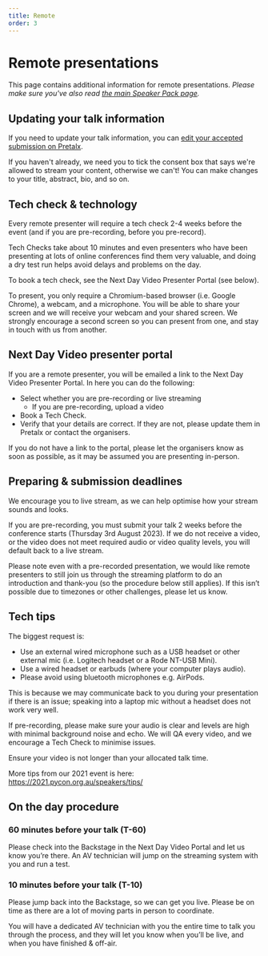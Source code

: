 ```yaml
---
title: Remote
order: 3
---
```


# Remote presentations

This page contains additional information for remote presentations. _Please make sure you've also read [the main Speaker Pack page](/speakers/)._

## Updating your talk information

If you need to update your talk information, you can [edit your accepted submission on Pretalx](https://pretalx.com/pycon-au-2020/me/submissions/).

If you haven't already, we need you to tick the consent box that says we're allowed to stream your content, otherwise we can't! You can make changes to your title, abstract, bio, and so on.

## Tech check & technology

Every remote presenter will require a tech check 2-4 weeks before the event (and if you are pre-recording, before you pre-record).

Tech Checks take about 10 minutes and even presenters who have been presenting at lots of online conferences find them very valuable, and doing a dry test run helps avoid delays and problems on the day.

To book a tech check, see the Next Day Video Presenter Portal (see below).

To present, you only require a Chromium-based browser (i.e. Google Chrome), a webcam, and a microphone. You will be able to share your screen and we will receive your webcam and your shared screen. We strongly encourage a second screen so you can present from one, and stay in touch with us from another.

## Next Day Video presenter portal

If you are a remote presenter, you will be emailed a link to the Next Day Video Presenter Portal. In here you can do the following:

- Select whether you are pre-recording or live streaming
  - If you are pre-recording, upload a video
- Book a Tech Check.
- Verify that your details are correct. If they are not, please update them in Pretalx or contact the organisers.

If you do not have a link to the portal, please let the organisers know as soon as possible, as it may be assumed you are presenting in-person.

## Preparing & submission deadlines

We encourage you to live stream, as we can help optimise how your stream sounds and looks.

If you are pre-recording, you must submit your talk 2 weeks before the conference starts (Thursday 3rd August 2023). If we do not receive a video, or the video does not meet required audio or video quality levels, you will default back to a live stream.

Please note even with a pre-recorded presentation, we would like remote presenters to still join us through the streaming platform to do an introduction and thank-you (so the procedure below still applies). If this isn’t possible due to timezones or other challenges, please let us know.

## Tech tips

The biggest request is:

- Use an external wired microphone such as a USB headset or other external mic (i.e. Logitech headset or a Rode NT-USB Mini).
- Use a wired headset or earbuds (where your computer plays audio).
- Please avoid using bluetooth microphones e.g. AirPods.

This is because we may communicate back to you during your presentation if there is an issue; speaking into a laptop mic without a headset does not work very well.

If pre-recording, please make sure your audio is clear and levels are high with minimal background noise and echo. We will QA every video, and we encourage a Tech Check to minimise issues.

Ensure your video is not longer than your allocated talk time.

More tips from our 2021 event is here: https://2021.pycon.org.au/speakers/tips/

## On the day procedure

### 60 minutes before your talk (T-60)

Please check into the Backstage in the Next Day Video Portal and let us know you’re there. An AV technician will jump on the streaming system with you and run a test.

### 10 minutes before your talk (T-10)

Please jump back into the Backstage, so we can get you live. Please be on time as there are a lot of moving parts in person to coordinate.

You will have a dedicated AV technician with you the entire time to talk you through the process, and they will let you know when you’ll be live, and when you have finished & off-air.
